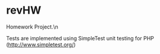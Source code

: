 # revHW
Homework Project.\n

Tests are implemented using SimpleTest unit testing for PHP (http://www.simpletest.org/)
